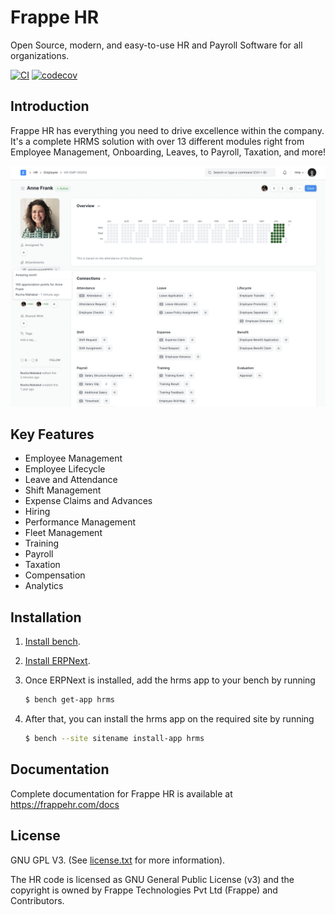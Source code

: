 # Frappe HR

Open Source, modern, and easy-to-use HR and Payroll Software for all organizations.

[![CI](https://github.com/frappe/hrms/actions/workflows/ci.yml/badge.svg?branch=develop)](https://github.com/frappe/hrms/actions/workflows/ci.yml)
[![codecov](https://codecov.io/gh/frappe/hrms/branch/develop/graph/badge.svg?token=0TwvyUg3I5)](https://codecov.io/gh/frappe/hrms)

## Introduction

Frappe HR has everything you need to drive excellence within the company. It's a complete HRMS solution with over 13 different modules right from Employee Management, Onboarding, Leaves, to Payroll, Taxation, and more!

![HRMS](hrms.png)

## Key Features

- Employee Management
- Employee Lifecycle
- Leave and Attendance
- Shift Management
- Expense Claims and Advances
- Hiring
- Performance Management
- Fleet Management
- Training
- Payroll
- Taxation
- Compensation
- Analytics

## Installation

1. [Install bench](https://github.com/frappe/bench).
2. [Install ERPNext](https://github.com/frappe/bench#installation).
3. Once ERPNext is installed, add the hrms app to your bench by running

    ```sh
    $ bench get-app hrms
    ```
4. After that, you can install the hrms app on the required site by running
    ```sh
    $ bench --site sitename install-app hrms
    ```

## Documentation

Complete documentation for Frappe HR is available at https://frappehr.com/docs

## License

GNU GPL V3. (See [license.txt](license.txt) for more information).

The HR code is licensed as GNU General Public License (v3) and the copyright is owned by Frappe Technologies Pvt Ltd (Frappe) and Contributors.
